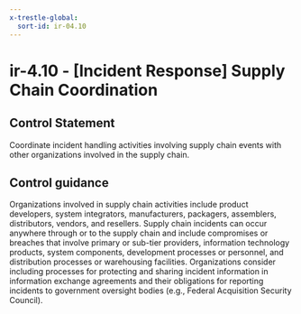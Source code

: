 ```yaml
---
x-trestle-global:
  sort-id: ir-04.10
---
```


# ir-4.10 - \[Incident Response\] Supply Chain Coordination

## Control Statement

Coordinate incident handling activities involving supply chain events with other organizations involved in the supply chain.

## Control guidance

Organizations involved in supply chain activities include product developers, system integrators, manufacturers, packagers, assemblers, distributors, vendors, and resellers. Supply chain incidents can occur anywhere through or to the supply chain and include compromises or breaches that involve primary or sub-tier providers, information technology products, system components, development processes or personnel, and distribution processes or warehousing facilities. Organizations consider including processes for protecting and sharing incident information in information exchange agreements and their obligations for reporting incidents to government oversight bodies (e.g., Federal Acquisition Security Council).
